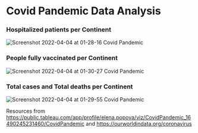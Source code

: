 # Covid Pandemic Data Analysis

### Hospitalized patients per Continent
![Screenshot 2022-04-04 at 01-28-16 Covid Pandemic](https://user-images.githubusercontent.com/75258625/161451550-52f1fd7e-26dd-433e-8b0f-2c386d12291d.png)



### People fully vaccinated per Continent
![Screenshot 2022-04-04 at 01-30-27 Covid Pandemic](https://user-images.githubusercontent.com/75258625/161451558-2a9e80a0-2f56-4447-b174-5d65c960171b.png)



### Total cases and Total deaths per Continent
![Screenshot 2022-04-04 at 01-29-55 Covid Pandemic](https://user-images.githubusercontent.com/75258625/161451554-ed177097-d780-47db-801f-b2541d04a549.png)

Resources from https://public.tableau.com/app/profile/elena.popova/viz/CovidPandemic_16490245231460/CovidPandemic and https://ourworldindata.org/coronavirus 

